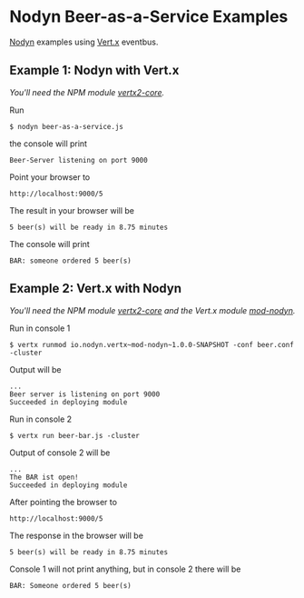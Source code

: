 Nodyn Beer-as-a-Service Examples
================================

[Nodyn](http://nodyn.io) examples using [Vert.x](http://vertx.io) eventbus.

Example 1: Nodyn with Vert.x
----------------------------

*You'll need the NPM module [vertx2-core](https://github.com/nodyn/vertx2-core).*

Run

    $ nodyn beer-as-a-service.js

the console will print

    Beer-Server listening on port 9000

Point your browser to

    http://localhost:9000/5

The result in your browser will be

    5 beer(s) will be ready in 8.75 minutes

The console will print

    BAR: someone ordered 5 beer(s)


Example 2: Vert.x with Nodyn
----------------------------

*You'll need the NPM module [vertx2-core](https://github.com/nodyn/vertx2-core) and the Vert.x module [mod-nodyn](https://github.com/nodyn/mod-nodyn).*

Run in console 1

    $ vertx runmod io.nodyn.vertx~mod-nodyn~1.0.0-SNAPSHOT -conf beer.conf -cluster

Output will be

    ...
    Beer server is listening on port 9000
    Succeeded in deploying module

Run in console 2

    $ vertx run beer-bar.js -cluster

Output of console 2 will be

    ...
    The BAR ist open!
    Succeeded in deploying module

After pointing the browser to

    http://localhost:9000/5

The response in the browser will be

    5 beer(s) will be ready in 8.75 minutes

Console 1 will not print anything, but in console 2 there will be

    BAR: Someone ordered 5 beer(s)
